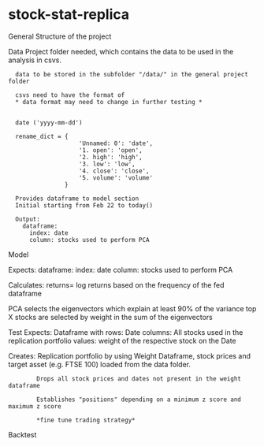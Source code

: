 # stock-stat-replica
General Structure of the project


Data
      Project folder needed, which contains the data to be used in the analysis
      in csvs.

      data to be stored in the subfolder "/data/" in the general project folder

      csvs need to have the format of
      * data format may need to change in further testing *


      date ('yyyy-mm-dd')

      rename_dict = {
                        'Unnamed: 0': 'date',
                        '1. open': 'open',
                        '2. high': 'high',
                        '3. low': 'low',
                        '4. close': 'close',
                        '5. volume': 'volume'
                    }

      Provides dataframe to model section
      Initial starting from Feb 22 to today()

      Output:
        dataframe:
          index: date
          column: stocks used to perform PCA

Model

  Expects:
    dataframe:
            index: date
            column: stocks used to perform PCA

  Calculates:
            returns= log returns based on the frequency of the fed dataframe

  PCA selects the eigenvectors which explain at least 90% of the variance
  top X stocks are selected by weight in the sum of the eigenvectors

Test
  Expects: Dataframe with
            rows:     Date
            columns:  All stocks used in the replication portfolio
            values:   weight of the respective stock on the Date

  Creates:
            Replication portfolio by using Weight Dataframe, stock prices and target asset (e.g. FTSE 100) loaded from the data folder.

            Drops all stock prices and dates not present in the weight dataframe

            Establishes "positions" depending on a minimum z score and maximum z score

            *fine tune trading strategy*

Backtest
